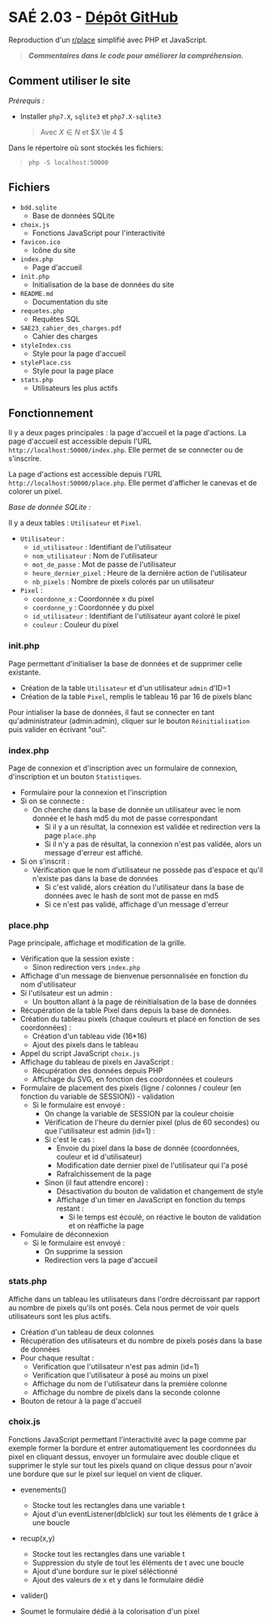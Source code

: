 # SAÉ 2.03 - [Dépôt GitHub](https://github.com/n367b/SAE2.03)

Reproduction d'un [r/place](https://www.reddit.com/r/place/) simplifié avec PHP et JavaScript.

>***Commentaires dans le code pour améliorer la compréhension.***

## **Comment utiliser le site**

*Prérequis :*

- Installer `php7.X`, `sqlite3` et `php7.X-sqlite3`
  > Avec $X \in N$ et $X \le 4 $

Dans le répertoire où sont stockés les fichiers:
> `php -S localhost:50000`

## **Fichiers**

- `bdd.sqlite`
  - Base de données SQLite
- `choix.js`
  - Fonctions JavaScript pour l'interactivité
- `favicon.ico`
  - Icône du site
- `index.php`
  - Page d'accueil
- `init.php`
  - Initialisation de la base de données du site
- `README.md`
  - Documentation du site
- `requetes.php`
  - Requêtes SQL
- `SAE23_cahier_des_charges.pdf`
  - Cahier des charges
- `styleIndex.css`
  - Style pour la page d'accueil
- `stylePlace.css`
  - Style pour la page place
- `stats.php`
  - Utilisateurs les plus actifs

## **Fonctionnement**

Il y a deux pages principales : la page d'accueil et la page d'actions.
La page d'accueil est accessible depuis l'URL `http://localhost:50000/index.php`. Elle permet de se connecter ou de s'inscrire.

La page d'actions est accessible depuis l'URL `http://localhost:50000/place.php`. Elle permet d'afficher le canevas et de colorer un pixel.

*Base de donnée SQLite :*

Il y a deux tables : `Utilisateur` et `Pixel`.
 - `Utilisateur` :
   - `id_utilisateur` : Identifiant de l'utilisateur
   - `nom_utilisateur` : Nom de l'utilisateur
   - `mot_de_passe` : Mot de passe de l'utilisateur
   - `heure_dernier_pixel` : Heure de la dernière action de l'utilisateur
   - `nb_pixels` : Nombre de pixels colorés par un utilisateur
 - `Pixel` :
   - `coordonne_x` : Coordonnée x du pixel
   - `coordonne_y` : Coordonnée y du pixel
   - `id_utilisateur` : Identifiant de l'utilisateur ayant coloré le pixel
   - `couleur` : Couleur du pixel


### **init.php**

Page permettant d'initialiser la base de données et de supprimer celle existante.
 - Création de la table `Utilisateur` et d'un utilisateur `admin` d'ID=1
 - Création de la table `Pixel`, remplis le tableau 16 par 16 de pixels blanc

Pour intialiser la base de données, il faut se connecter en tant qu'administrateur (admin:admin), cliquer sur le bouton `Réinitialisation` puis valider en écrivant "oui".

### **index.php**

Page de connexion et d'inscription avec un formulaire de connexion, d'inscription et un bouton `Statistiques`.

 - Formulaire pour la connexion et l'inscription
 - Si on se connecte :
    - On cherche dans la base de donnée un utilisateur avec le nom donnée et le hash md5 du mot de passe correspondant
       - Si il y a un résultat, la connexion est validée et redirection vers la page `place.php`
       - Si il n'y a pas de résultat, la connexion n'est pas validée, alors un message d'erreur est affiché.
 - Si on s'inscrit :
    - Vérification que le nom d'utilisateur ne possède pas d'espace et qu'il n'existe pas dans la base de données
       - Si c'est validé, alors création du l'utilisateur dans la base de données avec le hash de sont mot de passe en md5
       - Si ce n'est pas validé, affichage d'un message d'erreur

### **place.php**

Page principale, affichage et modification de la grille.

 - Vérification que la session existe :
    - Sinon redirection vers `index.php`
 - Affichage d'un message de bienvenue personnalisée en fonction du nom d'utilisateur
 - Si l'utilsateur est un admin :
   - Un boutton allant à la page de réinitialsation de la base de données
 - Récupération de la table Pixel dans depuis la base de données.
 - Création du tableau pixels (chaque couleurs et placé en fonction de ses coordonnées) :
    - Création d'un tableau vide (16*16)
    - Ajout des pixels dans le tableau
 - Appel du script JavaScript `choix.js`
 - Affichage du tableau de pixels en JavaScript :
   - Récupération des données depuis PHP
   - Affichage du SVG, en fonction des coordonnées et couleurs
 - Formulaire de placement des pixels (ligne / colonnes / couleur (en fonction du variable de SESSION)) - validation
   - Si le formulaire est envoyé :
     - On change la variable de SESSION par la couleur choisie
     - Vérification de l'heure du dernier pixel (plus de 60 secondes) ou que l'utilisateur est admin (id=1) :
      - Si c'est le cas :
         - Envoie du pixel dans la base de donnée (coordonnées, couleur et id d'utilisateur)
         - Modification date dernier pixel de l'utilisateur qui l'a posé
        - Rafraîchissement de la page
       - Sinon (il faut attendre encore) :
          - Désactivation du bouton de validation et changement de style
          - Affichage d'un timer en JavaScript en fonction du temps restant :
            - Si le temps est écoulé, on réactive le bouton de validation et on réaffiche la page
  - Fomulaire de déconnexion
    - Si le formulaire est envoyé :
      - On supprime la session
      - Redirection vers la page d'accueil


### **stats.php**

Affiche dans un tableau les utilisateurs dans l'ordre décroissant par rapport au nombre de pixels qu'ils ont posés. 
Cela nous permet de voir quels utilisateurs sont les plus actifs.

 - Création d'un tableau de deux colonnes
 - Récupération des utilisateurs et du nombre de pixels posés dans la base de données
 - Pour chaque resultat :
   - Verification que l'utilisateur n'est pas admin (id=1)
   - Verification que l'utilisateur à posé au moins un pixel
   - Affichage du nom de l'utilisateur dans la première colonne
   - Affichage du nombre de pixels dans la seconde colonne
 - Bouton de retour à la page d'accueil

### **choix.js**

Fonctions JavaScript permettant l'interactivité avec la page comme par exemple former la bordure et entrer automatiquement les coordonnées du pixel en cliquant dessus, envoyer un formulaire avec double clique et supprimer le style sur tout les pixels quand on clique dessus pour n'avoir une bordure que sur le pixel sur lequel on vient de cliquer.

- evenements()
  - Stocke tout les rectangles dans une variable t
  - Ajout d'un eventListener(dblclick) sur tout les éléments de t grâce à une boucle

- recup(x,y)
  - Stocke tout les rectangles dans une variable t
  - Suppression du style de tout les éléments de t avec une boucle
  - Ajout d'une bordure sur le pixel séléctionné
  - Ajout des valeurs de x et y dans le formulaire dédié

- valider()
 - Soumet le formulaire dédié à la colorisation d'un pixel 
